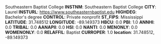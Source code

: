
Southeastern Baptist College
**INSTNM**: Southeastern Baptist College
**CITY**: Laurel
**INSTURL**: https://www.southeasternbaptist.edu
**HIGHDEG**: Bachelor's degree
**CONTROL**: Private nonprofit
**ST_FIPS**: Mississippi
**LATITUDE**: 31.748512
**LONGITUDE**: -89.149373
**HBCU**: 0.0
**PBI**: 1.0
**ANNHI**: 0.0
**TRIBAL**: 0.0
**AANAPII**: 0.0
**HSI**: 0.0
**NANTI**: 0.0
**MENONLY**: 0.0
**WOMENONLY**: 0.0
**RELAFFIL**: Baptist
**CURROPER**: 1.0
**location**: 31.748512, -89.149373